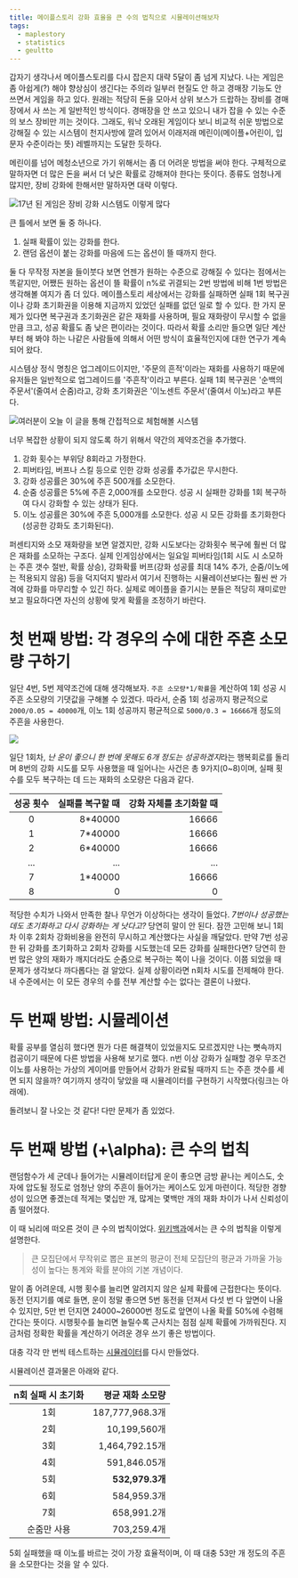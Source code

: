 ```yaml
---
title: 메이플스토리 강화 효율을 큰 수의 법칙으로 시뮬레이션해보자
tags:
  - maplestory
  - statistics
  - geultto
---
```


갑자기 생각나서 메이플스토리를 다시 잡은지 대략 5달이 좀 넘게 지났다. 나는 게임은 좀 아쉽게(?) 해야 향상심이 생긴다는 주의라 일부러 현질도 안 하고 경매장 기능도 안 쓰면서 게임을 하고 있다. 원래는 적당히 돈을 모아서 상위 보스가 드랍하는 장비를 경매장에서 사 쓰는 게 일반적인 방식이다. 경매장을 안 쓰고 있으니 내가 잡을 수 있는 수준의 보스 장비만 끼는 것이다. 그래도, 워낙 오래된 게임이다 보니 비교적 쉬운 방법으로 강해질 수 있는 시스템이 천지사방에 깔려 있어서 이래저래 메린이(메이플+어린이, 입문자 수준이라는 뜻) 레벨까지는 도달한 듯하다.

메린이를 넘어 메청소년으로 가기 위해서는 좀 더 어려운 방법을 써야 한다. 구체적으로 말하자면 더 많은 돈을 써서 더 낮은 확률로 강해져야 한다는 뜻이다. 종류도 엄청나게 많지만, 장비 강화에 한해서만 말하자면 대략 이렇다.

![17년 된 게임은 장비 강화 시스템도 이렇게 많다](./assets/strengthening-methods.png)

큰 틀에서 보면 둘 중 하나다.

1. 실패 확률이 있는 강화를 한다.
2. 랜덤 옵션이 붙는 강화를 마음에 드는 옵션이 뜰 때까지 한다.

둘 다 무작정 자본을 들이붓다 보면 언젠가 원하는 수준으로 강해질 수 있다는 점에서는 똑같지만, 어쨌든 원하는 옵션이 뜰 확률이 n%로 귀결되는 2번 방법에 비해 1번 방법은 생각해볼 여지가 좀 더 있다. 메이플스토리 세상에서는 강화를 실패하면 실패 1회 복구권이나 강화 초기화권을 이용해 지금까지 있었던 실패를 없던 일로 할 수 있다. 한 가지 문제가 있다면 복구권과 초기화권은 같은 재화를 사용하며, 필요 재화량이 무시할 수 없을 만큼 크고, 성공 확률도 좀 낮은 편이라는 것이다. 따라서 확률 소리만 들으면 일단 계산부터 해 봐야 하는 나같은 사람들에 의해서 어떤 방식이 효율적인지에 대한 연구가 계속되어 왔다.

시스템상 정식 명칭은 업그레이드이지만, '주문의 흔적'이라는 재화를 사용하기 때문에 유저들은 일반적으로 업그레이드를 '주흔작'이라고 부른다. 실패 1회 복구권은 '순백의 주문서'(줄여서 순줌)라고, 강화 초기화권은 '이노센트 주문서'(줄여서 이노)라고 부른다.

![여러분이 오늘 이 글을 통해 간접적으로 체험해볼 시스템](./assets/upgrade.png)

너무 복잡한 상황이 되지 않도록 하기 위해서 약간의 제약조건을 추가했다.

1. 강화 횟수는 부위당 8회라고 가정한다.
2. 피버타임, 버프나 스킬 등으로 인한 강화 성공률 추가값은 무시한다.
3. 강화 성공률은 30%에 주흔 500개를 소모한다.
4. 순줌 성공률은 5%에 주흔 2,000개를 소모한다. 성공 시 실패한 강화를 1회 복구하여 다시 강화할 수 있는 상태가 된다.
5. 이노 성공률은 30%에 주흔 5,000개를 소모한다. 성공 시 모든 강화를 초기화한다(성공한 강화도 초기화된다).

퍼센티지와 소모 재화량을 보면 알겠지만, 강화 시도보다는 강화횟수 복구에 훨씬 더 많은 재화를 소모하는 구조다. 실제 인게임상에서는 일요일 피버타임(1회 시도 시 소모하는 주흔 갯수 절반, 확률 상승), 강화확률 버프(강화 성공률 최대 14% 추가, 순줌/이노에는 적용되지 않음) 등을 덕지덕지 발라서 여기서 진행하는 시뮬레이션보다는 훨씬 싼 가격에 강화를 마무리할 수 있긴 하다. 실제로 메이플을 즐기시는 분들은 적당히 재미로만 보고 필요하다면 자신의 상황에 맞게 확률을 조정하기 바란다.

# 첫 번째 방법: 각 경우의 수에 대한 주흔 소모량 구하기

일단 4번, 5번 제약조건에 대해 생각해보자. `주흔 소모량*1/확률`을 계산하여 1회 성공 시 주흔 소모량의 기댓값을 구해볼 수 있겠다. 따라서, 순줌 1회 성공까지 평균적으로 `2000/0.05 = 40000`개, 이노 1회 성공까지 평균적으로 `5000/0.3 = 16666`개 정도의 주흔을 사용한다.

![](./assets/happy-circuit.jpg)

일단 1회차, *난 운이 좋으니 한 번에 못해도 6개 정도는 성공하겠지*라는 행복회로를 돌리며 8번의 강화 시도를 모두 사용했을 때 일어나는 사건은 총 9가지(0~8)이며, 실패 횟수를 모두 복구하는 데 드는 재화의 소모량은 다음과 같다.

|성공 횟수|실패를 복구할 때|강화 자체를 초기화할 때|
|:---:|---:|---:|
|0|8*40000|16666|
|1|7*40000|16666|
|2|6*40000|16666|
|...|...|...|
|7|1*40000|16666|
|8|0|0|

적당한 수치가 나와서 만족한 찰나 무언가 이상하다는 생각이 들었다. *7번이나 성공했는데도 초기화하고 다시 강화하는 게 낫다고?* 당연히 말이 안 된다. 잠깐 고민해 보니 1회차 이후 2회차 강화비용을 완전히 무시하고 계산했다는 사실을 깨달았다. 만약 7번 성공한 뒤 강화를 초기화하고 2회차 강화를 시도했는데 모든 강화를 실패한다면? 당연히 한 번 많은 양의 재화가 깨지더라도 순줌으로 복구하는 쪽이 나을 것이다. 이쯤 되었을 때 문제가 생각보다 까다롭다는 걸 알았다. 실제 상황이라면 n회차 시도를 전제해야 한다. 내 수준에서는 이 모든 경우의 수를 전부 계산할 수는 없다는 결론이 나왔다.

# 두 번째 방법: 시뮬레이션

확률 공부를 열심히 했다면 뭔가 다른 해결책이 있었을지도 모르겠지만 나는 뼛속까지 컴공이기 때문에 다른 방법을 사용해 보기로 했다. n번 이상 강화가 실패할 경우 무조건 이노를 사용하는 가상의 게이머를 만들어서 강화가 완료될 때까지 드는 주흔 갯수를 세면 되지 않을까? 여기까지 생각이 닿았을 때 시뮬레이터를 구현하기 시작했다(링크는 아래에).

돌려보니 잘 나오는 것 같다! 다만 문제가 좀 있었다.

# 두 번째 방법 \(+\alpha\): 큰 수의 법칙

랜덤함수가 세 군데나 들어가는 시뮬레이터답게 운이 좋으면 금방 끝나는 케이스도, 숫자에 압도될 정도로 엄청난 양의 주흔이 들어가는 케이스도 있게 마련이다. 적당한 경향성이 있으면 좋겠는데 적게는 몇십만 개, 많게는 몇백만 개의 재화 차이가 나서 신뢰성이 좀 떨어졌다.

이 때 뇌리에 떠오른 것이 큰 수의 법칙이었다. [위키백과](https://ko.wikipedia.org/wiki/큰_수의_법칙)에서는 큰 수의 법칙을 이렇게 설명한다.

> 큰 모집단에서 무작위로 뽑은 표본의 평균이 전체 모집단의 평균과 가까울 가능성이 높다는 통계와 확률 분야의 기본 개념이다.

말이 좀 어려운데, 시행 횟수를 늘리면 알려지지 않은 실제 확률에 근접한다는 뜻이다. 동전 던지기를 예로 들면, 운이 정말 좋으면 5번 동전을 던져서 다섯 번 다 앞면이 나올 수 있지만, 5만 번 던지면 24000~26000번 정도로 앞면이 나올 확률 50%에 수렴해 간다는 뜻이다. 시행횟수를 늘리면 늘릴수록 근사치는 점점 실제 확률에 가까워진다. 지금처럼 정확한 확률을 계산하기 어려운 경우 쓰기 좋은 방법이다.

대충 각각 만 번씩 테스트하는 [시뮬레이터](https://gist.github.com/znagadeon/b7cf2dc6e394e839e6cb87cc728ae2ad)를 다시 만들었다.

시뮬레이션 결과물은 아래와 같다.

|n회 실패 시 초기화|평균 재화 소모량|
|:---:|---:|
|1회|187,777,968.3개|
|2회|10,199,560개|
|3회|1,464,792.15개|
|4회|591,846.05개|
|5회|**532,979.3개**|
|6회|584,959.3개|
|7회|658,991.2개|
|순줌만 사용|703,259.4개|

5회 실패했을 때 이노를 바르는 것이 가장 효율적이며, 이 때 대충 53만 개 정도의 주흔을 소모한다는 것을 알 수 있다.
